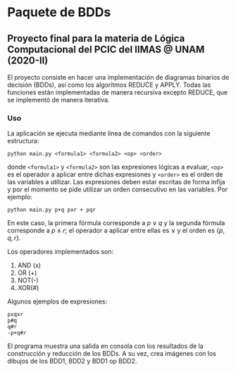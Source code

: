 # Paquete de BDDs

## Proyecto final para la materia de Lógica Computacional del PCIC del IIMAS @ UNAM (2020-II)

El proyecto consiste en hacer una implementación de diagramas binarios de decisión (BDDs), así como los algoritmos REDUCE y APPLY. Todas las funciones están implementadas de manera recursiva excepto REDUCE, que se implementó de manera iterativa.

### Uso

La aplicación se ejecuta mediante línea de comandos con la siguiente estructura:

`python main.py <formula1> <formula2> <op> <order>`

donde `<formula1>` y `<formula2>` son las expresiones lógicas a evaluar, `<op>` es el operador a aplicar entre dichas expresiones y `<order>` es el orden de las variables a utilizar. Las expresiones deben estar escritas de forma infija y por el momento se pide utilizar un orden consecutivo en las variables. Por ejemplo:

`python main.py p+q pxr + pqr`

En este caso, la primera fórmula corresponde a $p \lor q$ y la segunda fórmula corresponde a $p \land r$; el operador a aplicar entre ellas es $\lor$ y el orden es $\{p,q,r\}$.

Los operadores implementados son:

1.  AND (x)
2.  OR (+)
3.  NOT(-)
4.  XOR(#)

Algunos ejemplos de expresiones:

    pxqxr
    p#q
    q#r
    -p+q#r

El programa muestra una salida en consola con los resultados de la construcción y reducción de los BDDs. A su vez, crea imágenes con los dibujos de los BDD1, BDD2 y BDD1 op BDD2.
